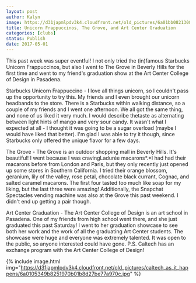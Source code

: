 ```yaml
---
layout: post
author: Kalyn
image: https://d31japmlpdv3k4.cloudfront.net/old_pictures/6a01bb08213082970d01b7c8f186a9970b-pi.jpg
title: Unicorn Frappuccinos, The Grove, and Art Center Graduation
categories: [clubs]
status: Publish
date: 2017-05-01
---
```


This past week was super eventful! I not only tried the (in)famous Starbucks Unicorn Frappuccinos, but also I went to The Grove in Beverly Hills for the first time and went to my friend's graduation show at the Art Center College of Design in Pasadena.

Starbucks Unicorn Frappuccino - I love all things unicorn, so I couldn't pass up the opportunity to try this. My friends and I even brought our unicorn headbands to the store. There is a Starbucks within walking distance, so a couple of my friends and I went one afternoon. We all got the same thing, and none of us liked it very much. I would describe thetaste as alternating between light hints of mango and very sour candy. It wasn't what I expected at all - I thought it was going to be a sugar overload (maybe I would have liked that better). I'm glad I was able to try it though, since Starbucks only offered the unique flavor for a few days.

The Grove - The Grove is an outdoor shopping mall in Beverly Hills. It's beautiful! I went because I was cravingLadurée macarons*.*I had had their macarons before from London and Paris, but they only recently just opened up some stores in Southern California. I tried their orange blossom, geranium, lily of the valley, rose petal, chocolate black currant, Cognac, and salted caramel macarons. The first four tasted too much like soap for my liking, but the last three were amazing! Additionally, the Snapchat Spectacles vending machine was also at the Grove this past weekend. I didn't end up getting a pair though.

Art Center Graduation - The Art Center College of Design is an art school in Pasadena. One of my friends from high school went there, and she just graduated this past Saturday! I went to her graduation showcase to see both her work and the work of all the graduating Art Center students. The showcase were huge and everyone was extremely talented. It was open to the public, so anyone interested could have gone. P.S. Caltech has an exchange program with the Art Center College of Design!

{% include image.html img="https://d31japmlpdv3k4.cloudfront.net/old_pictures/caltech_as_it_happens/6a0105349b8251970b01b8d27be77a970c.jpg" %}
